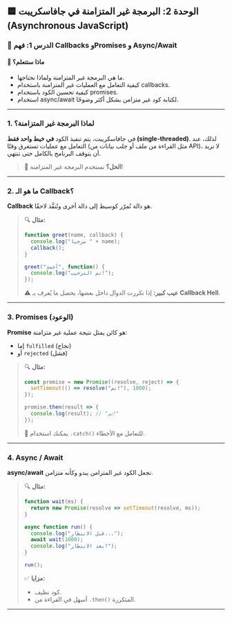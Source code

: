 ## 🟦 الوحدة 2: البرمجة غير المتزامنة في جافاسكريبت (Asynchronous JavaScript)

### 📘 الدرس 1: فهم Callbacks وPromises و Async/Await

#### 🧠 **ماذا ستتعلم؟**
* ما هي البرمجة غير المتزامنة ولماذا نحتاجها.
* كيفية التعامل مع العمليات غير المتزامنة باستخدام callbacks.
* كيفية تحسين الكود باستخدام promises.
* استخدام async/await لكتابة كود غير متزامن بشكل أكثر وضوحًا.

---

### 1. لماذا البرمجة غير المتزامنة؟
في جافاسكريبت، يتم تنفيذ الكود **في خيط واحد فقط (single-threaded)**. لذلك، عند التعامل مع عمليات تستغرق وقتًا (مثل القراءة من ملف أو جلب بيانات من API)، لا نريد أن يتوقف البرنامج بالكامل حتى تنتهي.

> 🔔 **الحل؟**
> نستخدم البرمجة غير المتزامنة!

---

### 2. ما هو الـ Callback؟
**Callback** هو دالة تُمرّر كوسيط إلى دالة أخرى وتُنفَّذ لاحقًا.

> 🔍 **مثال:**
> ```javascript
> function greet(name, callback) {
>   console.log("مرحبا " + name);
>   callback();
> }
> 
> greet("أحمد", function() {
>   console.log("تم الترحيب!");
> });
> ```
> ⚠️ **عيب كبير:** إذا تكررت الدوال داخل بعضها، يحصل ما يُعرف بـ **Callback Hell**.

---

### 3. Promises (الوعود)
**Promise** هو كائن يمثل نتيجة عملية غير متزامنة:
* إما `fulfilled` (نجاح)
* أو `rejected` (فشل)

> 🔍 **مثال:**
> ```javascript
> const promise = new Promise((resolve, reject) => {
>   setTimeout(() => resolve("تم!"), 1000);
> });
> 
> promise.then(result => {
>   console.log(result); // "تم!"
> });
> ```
> 🧯 يمكنك استخدام `.catch()` للتعامل مع الأخطاء.

---

### 4. Async / Await
**async/await** تجعل الكود غير المتزامن يبدو وكأنه متزامن.

> 🔍 **مثال:**
> ```javascript
> function wait(ms) {
>   return new Promise(resolve => setTimeout(resolve, ms));
> }
> 
> async function run() {
>   console.log("قبل الانتظار...");
>   await wait(1000);
>   console.log("بعد الانتظار!");
> }
> 
> run();
> ```
> ✅ **مزايا:**
> * كود نظيف.
> * أسهل في القراءة من `.then()` المتكررة.

---

